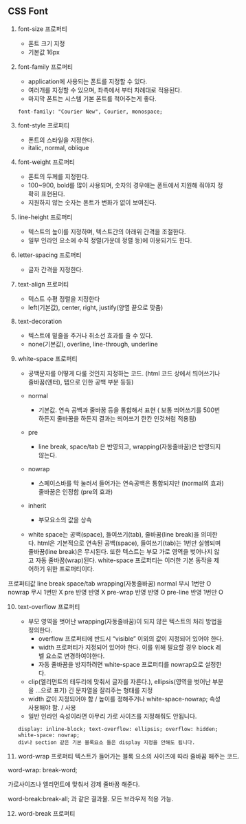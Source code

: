 ## CSS Font

1. font-size 프로퍼티
    - 폰트 크기 지정
    - 기본값 16px

2. font-family 프로퍼티
    - application에 사용되는 폰트를 지정할 수 있다.
    - 여러개를 지정할 수 있으며, 좌측에서 부터 차례대로 적용된다.
    - 마지막 폰트는 시스템 기본 폰트를 적어주는게 좋다.
    ```
    font-family: "Courier New", Courier, monospace;
    ```

3. font-style 프로퍼티
    - 폰트의 스타일을 지정한다.
    - italic, normal, oblique

4. font-weight 프로퍼티
    - 폰트의 두께를 지정한다.
    - 100~900, bold를 많이 사용되며, 숫자의 경우애는 폰트에서 지원해 줘야지 정확히 표현된다.
    - 지원하지 않는 숫자는 폰트가 변화가 없이 보여진다.

5. line-height 프로퍼티
    - 텍스트의 높이를 지정하며, 텍스트간의 아래위 간격을 조절한다.
    - 일부 인라인 요소에 수직 정렬(가운데 정렬 등)에 이용되기도 한다.

6. letter-spacing 프로퍼티
    - 글자 간격을 지정한다.

7. text-align 프로퍼티
    - 텍스트 수평 정렬을 지정한다
    - left(기본값), center, right, justify(양옆 끝으로 맞춤)

8. text-decoration
    - 텍스트에 밑줄을 주거나 취소선 효과를 줄 수 있다.
    - none(기본값), overline, line-through, underline

9. white-space 프로퍼티
    - 공백문자를 어떻게 다룰 것인지 지정하는 코드. (html 코드 상에서 띄어쓰기나 줄바꿈(엔터), 탭으로 인한 공백 부분 등등)
    - normal
        - 기본값. 연속 공백과 줄바꿈 등을 통합해서 표현 ( 보통 띄어쓰기를 500번 하든지 줄바꿈을 하든지 결과는 띄어쓰기 한칸 인것처럼 적용됨)
    - pre
        - line break, space/tab 은 반영되고, wrapping(자동줄바꿈)은 반영되지 않는다.

    - nowrap
        - 스페이스바를 막 눌러서 들어가는 연속공백은 통합되지만 (normal의 효과) 줄바꿈은 인정함 (pre의 효과)

    - inherit
        - 부모요소의 값을 상속






    - white space는 공백(space), 들여쓰기(tab), 줄바꿈(line break)을 의미한다. html은 기본적으로 연속된 공백(space), 들여쓰기(tab)는 1번만 실행되며 줄바꿈(line break)은 무시된다. 또한 텍스트는 부모 가로 영역을 벗어나지 않고 자동 줄바꿈(wrap)된다. white-space 프로퍼티는 이러한 기본 동작을 제어하기 위한 프로퍼티이다.

프로퍼티값	line break	space/tab	wrapping(자동줄바꿈)
normal	무시	1번만	O
nowrap	무시	1번만	X
pre	반영	반영	X
pre-wrap	반영	반영	O
pre-line	반영	1번만	O

10. text-overflow 프로퍼티
    - 부모 영역을 벗어난 wrapping(자동줄바꿈)이 되지 않은 텍스트의 처리 방법을 정의한다.
        - overflow 프로퍼티에 반드시 “visible” 이외의 값이 지정되어 있어야 한다.
        - width 프로퍼티가 지정되어 있어야 한다. 이를 위해 필요할 경우 block 레벨 요소로 변경하여야한다.
        - 자동 줄바꿈을 방지하려면 white-space 프로퍼티를 nowrap으로 설정한다.
    - clip(엘리먼트의 테두리에 맞춰서 글자를 자른다.), ellipsis(영역을 벗어난 부분을 ...으로 표기)
    긴 문자열을 잘리주는 형태를 지정
    - width 값이 지정되어야 함 / 높이를 정해주거나 white-space-nowrap; 속성 사용해야 함. / <nobr> 사용
    - 일반 인라인 속성이라면 아무리 가로 사이즈를 지정해줘도 안됩니다.
    ```
    display: inline-block; text-overflow: ellipsis; overflow: hidden; white-space: nowrap;
    div나 section 같은 기본 블록요소 들은 display 지정을 안해도 됩니다.
    ```

11. word-wrap 프로퍼티
텍스트가 들어가는 블록 요소의 사이즈에 따라 줄바꿈 해주는 코드.

word-wrap: break-word;

가로사이즈나 엘리먼트에 맞춰서 강제 줄바꿈 해준다.

word-break:break-all; 과 같은 결과물. 모든 브라우저 적용 가능.




12. word-break 프로퍼티
